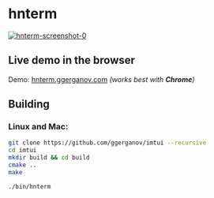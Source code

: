 # hnterm

<a href="https://i.imgur.com/IQNIIbB.png" target="_blank">![hnterm-screenshot-0](https://i.imgur.com/IQNIIbB.png)</a>

## Live demo in the browser

Demo: [hnterm.ggerganov.com](https://hnterm.ggerganov.com/) *(works best with **Chrome**)*

## Building

###  Linux and Mac:

```bash
git clone https://github.com/ggerganov/imtui --recursive
cd imtui
mkdir build && cd build
cmake ..
make

./bin/hnterm
```
